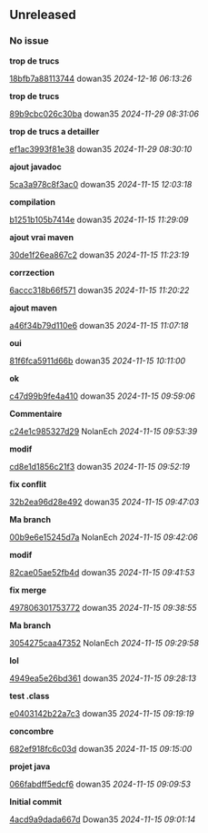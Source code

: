 ## Unreleased
### No issue

**trop de trucs**


[18bfb7a88113744](https://github.com/Dowan35/TP3_omd/commit/18bfb7a88113744) dowan35 *2024-12-16 06:13:26*

**trop de trucs**


[89b9cbc026c30ba](https://github.com/Dowan35/TP3_omd/commit/89b9cbc026c30ba) dowan35 *2024-11-29 08:31:06*

**trop de trucs a detailler**


[ef1ac3993f81e38](https://github.com/Dowan35/TP3_omd/commit/ef1ac3993f81e38) dowan35 *2024-11-29 08:30:10*

**ajout javadoc**


[5ca3a978c8f3ac0](https://github.com/Dowan35/TP3_omd/commit/5ca3a978c8f3ac0) dowan35 *2024-11-15 12:03:18*

**compilation**


[b1251b105b7414e](https://github.com/Dowan35/TP3_omd/commit/b1251b105b7414e) dowan35 *2024-11-15 11:29:09*

**ajout vrai maven**


[30de1f26ea867c2](https://github.com/Dowan35/TP3_omd/commit/30de1f26ea867c2) dowan35 *2024-11-15 11:23:19*

**corrzection**


[6accc318b66f571](https://github.com/Dowan35/TP3_omd/commit/6accc318b66f571) dowan35 *2024-11-15 11:20:22*

**ajout maven**


[a46f34b79d110e6](https://github.com/Dowan35/TP3_omd/commit/a46f34b79d110e6) dowan35 *2024-11-15 11:07:18*

**oui**


[81f6fca5911d66b](https://github.com/Dowan35/TP3_omd/commit/81f6fca5911d66b) dowan35 *2024-11-15 10:11:00*

**ok**


[c47d99b9fe4a410](https://github.com/Dowan35/TP3_omd/commit/c47d99b9fe4a410) dowan35 *2024-11-15 09:59:06*

**Commentaire**


[c24e1c985327d29](https://github.com/Dowan35/TP3_omd/commit/c24e1c985327d29) NolanEch *2024-11-15 09:53:39*

**modif**


[cd8e1d1856c21f3](https://github.com/Dowan35/TP3_omd/commit/cd8e1d1856c21f3) dowan35 *2024-11-15 09:52:19*

**fix conflit**


[32b2ea96d28e492](https://github.com/Dowan35/TP3_omd/commit/32b2ea96d28e492) dowan35 *2024-11-15 09:47:03*

**Ma branch**


[00b9e6e15245d7a](https://github.com/Dowan35/TP3_omd/commit/00b9e6e15245d7a) NolanEch *2024-11-15 09:42:06*

**modif**


[82cae05ae52fb4d](https://github.com/Dowan35/TP3_omd/commit/82cae05ae52fb4d) dowan35 *2024-11-15 09:41:53*

**fix merge**


[497806301753772](https://github.com/Dowan35/TP3_omd/commit/497806301753772) dowan35 *2024-11-15 09:38:55*

**Ma branch**


[3054275caa47352](https://github.com/Dowan35/TP3_omd/commit/3054275caa47352) NolanEch *2024-11-15 09:29:58*

**lol**


[4949ea5e26bd361](https://github.com/Dowan35/TP3_omd/commit/4949ea5e26bd361) dowan35 *2024-11-15 09:28:13*

**test .class**


[e0403142b22a7c3](https://github.com/Dowan35/TP3_omd/commit/e0403142b22a7c3) dowan35 *2024-11-15 09:19:19*

**concombre**


[682ef918fc6c03d](https://github.com/Dowan35/TP3_omd/commit/682ef918fc6c03d) dowan35 *2024-11-15 09:15:00*

**projet java**


[066fabdff5edcf6](https://github.com/Dowan35/TP3_omd/commit/066fabdff5edcf6) dowan35 *2024-11-15 09:09:53*

**Initial commit**


[4acd9a9dada667d](https://github.com/Dowan35/TP3_omd/commit/4acd9a9dada667d) Dowan35 *2024-11-15 09:01:14*


